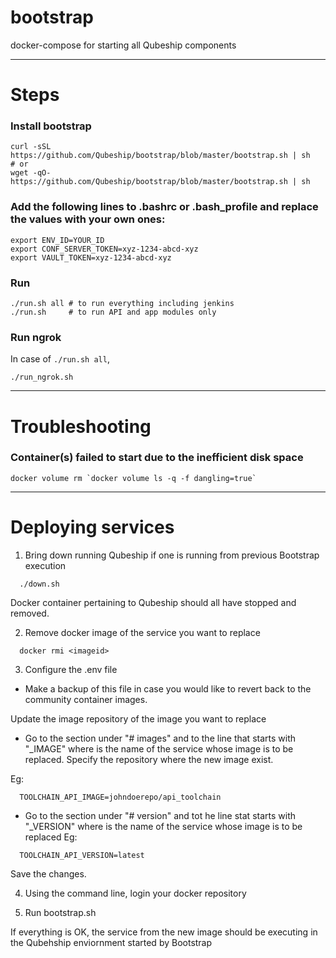 # bootstrap
docker-compose for starting all Qubeship components

----

# Steps

### Install bootstrap
```
curl -sSL https://github.com/Qubeship/bootstrap/blob/master/bootstrap.sh | sh
# or
wget -qO- https://github.com/Qubeship/bootstrap/blob/master/bootstrap.sh | sh
```

### Add the following lines to .bashrc or .bash_profile and replace the values with your own ones:
```
export ENV_ID=YOUR_ID
export CONF_SERVER_TOKEN=xyz-1234-abcd-xyz
export VAULT_TOKEN=xyz-1234-abcd-xyz
```

### Run
```
./run.sh all # to run everything including jenkins
./run.sh     # to run API and app modules only
```

### Run ngrok 
In case of `./run.sh all`,
```
./run_ngrok.sh
```

----

# Troubleshooting

### Container(s) failed to start due to the inefficient disk space
```
docker volume rm `docker volume ls -q -f dangling=true`
```
----
# Deploying services 

1. Bring down running Qubeship if one is running from previous Bootstrap execution
```
  ./down.sh
 ```
 Docker container pertaining to Qubeship should all have stopped and removed.
 
2. Remove docker image of the service you want to replace
```
  docker rmi <imageid>
```
3. Configure the .env file

- Make a backup of this file in case you would like to revert back to the community container images.

Update the image repository of the image you want to replace

- Go to the  section under "# images" and to the line that starts with "<service>_IMAGE" where <service> is the name of the service whose image is to be replaced.  Specify the repository where the new image exist.

Eg:
```
  TOOLCHAIN_API_IMAGE=johndoerepo/api_toolchain
```

- Go to the section under "# version" and tot he line stat starts with "<service>_VERSION" where <service> is the name of the service whose image is to be replaced
Eg:
```
  TOOLCHAIN_API_VERSION=latest
```

Save the changes.

4. Using the command line, login your docker repository 

5. Run bootstrap.sh

If everything is OK, the service from the new image should be executing in the Qubehship enviornment started by Bootstrap


